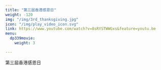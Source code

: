 ```yaml
---
title: "第三屆香港感恩日"
weight: -120
img: "/img/3rd_thanksgiving.jpg"
icon: "/img/play_video_icon.svg"
link: https://www.youtube.com/watch?v=8sRYSTWWGxs&feature=youtu.be
menu:
  dp339movie:
    weight: 3

---
```

第三屆香港感恩日
